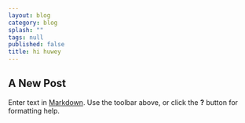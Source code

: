 ```yaml
---
layout: blog
category: blog
splash: ""
tags: null
published: false
title: hi huwey
---
```


## A New Post

Enter text in [Markdown](http://daringfireball.net/projects/markdown/). Use the toolbar above, or click the **?** button for formatting help.
